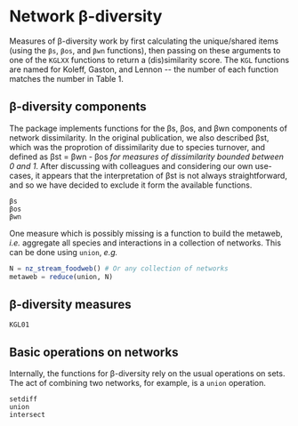 # Network β-diversity

Measures of β-diversity work by first calculating the unique/shared items (using
the `βs`, `βos`, and `βwn` functions), then passing on these arguments to one of
the `KGLXX` functions to return a (dis)similarity score. The `KGL` functions are
named for Koleff, Gaston, and Lennon -- the number of each function matches the
number in Table 1.

## β-diversity components

The package implements functions for the βs, βos, and βwn components of network
dissimilarity. In the original publication, we also described βst, which was the
proprotion of dissimilarity due to species turnover, and defined as βst = βwn -
βos *for measures of dissimilarity bounded between 0 and 1*. After discussing
with colleagues and considering our own use-cases, it appears that the
interpretation of βst is not always straightforward, and so we have decided to
exclude it form the available functions.

```@docs
βs
βos
βwn
```

One measure which is possibly missing is a function to build the metaweb, *i.e.*
aggregate all species and interactions in a collection of networks. This can be
done using `union`, *e.g.*

~~~julia
N = nz_stream_foodweb() # Or any collection of networks
metaweb = reduce(union, N)
~~~

## β-diversity measures

```@docs
KGL01
```

## Basic operations on networks

Internally, the functions for β-diversity rely on the usual operations on sets.
The act of combining two networks, for example, is a `union` operation.

```@docs
setdiff
union
intersect
```
